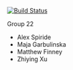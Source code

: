 [![Build Status](https://travis-ci.org/Crimson-Computing/cs207-FinalProject.svg?branch=master)](https://travis-ci.org/Crimson-Computing/cs207-FinalProject)

Group 22
- Alex Spiride
- Maja Garbulinska
- Matthew Finney
- Zhiying Xu
